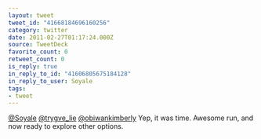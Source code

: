 ```yaml
---
layout: tweet
tweet_id: "41668184696160256"
category: twitter
date: 2011-02-27T01:17:24.000Z
source: TweetDeck
favorite_count: 0
retweet_count: 0
is_reply: true
in_reply_to_id: "41606805675184128"
in_reply_to_user: Soyale
tags:
- tweet
---
```


[@Soyale](https://twitter.com/@Soyale) [@trygve_lie](https://twitter.com/@trygve_lie) [@obiwankimberly](https://twitter.com/@obiwankimberly) Yep, it was time. Awesome run, and now ready to explore other options.
